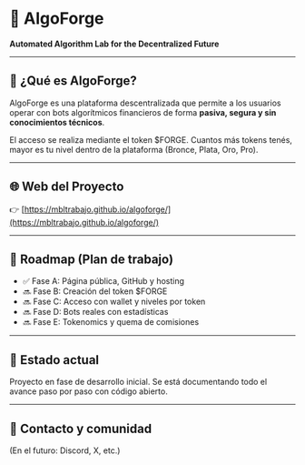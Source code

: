 # 🚀 AlgoForge

**Automated Algorithm Lab for the Decentralized Future**

---

## 🔧 ¿Qué es AlgoForge?

AlgoForge es una plataforma descentralizada que permite a los usuarios operar con bots algorítmicos financieros de forma **pasiva, segura y sin conocimientos técnicos**.

El acceso se realiza mediante el token $FORGE. Cuantos más tokens tenés, mayor es tu nivel dentro de la plataforma (Bronce, Plata, Oro, Pro).

---

## 🌐 Web del Proyecto

👉 [https://mbltrabajo.github.io/algoforge/](https://mbltrabajo.github.io/algoforge/)

---

## 📅 Roadmap (Plan de trabajo)

- ✅ Fase A: Página pública, GitHub y hosting
- 🔜 Fase B: Creación del token $FORGE
- 🔜 Fase C: Acceso con wallet y niveles por token
- 🔜 Fase D: Bots reales con estadísticas
- 🔜 Fase E: Tokenomics y quema de comisiones

---

## 📌 Estado actual

Proyecto en fase de desarrollo inicial. Se está documentando todo el avance paso por paso con código abierto.

---

## 🤝 Contacto y comunidad

(En el futuro: Discord, X, etc.)
